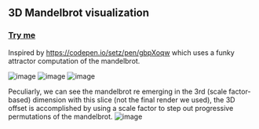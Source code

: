 ## 3D Mandelbrot visualization

### [Try me](https://codepen.io/mootytootyfrooty/pen/dPoZqpa)

Inspired by https://codepen.io/setz/pen/gbpXoqw which uses a funky attractor computation of the mandelbrot. 

![image](https://github.com/user-attachments/assets/7e826dd6-e8fe-47e9-83cd-00d597d10fad)
![image](https://github.com/user-attachments/assets/40c329eb-3e84-4a3f-8859-35021213d909)
![image](https://github.com/user-attachments/assets/837bce1b-a163-4954-82d1-793a58d211d5)

Peculiarly, we can see the mandelbrot re emerging in the 3rd (scale factor-based) dimension with this slice (not the final render we used), the 3D offset is accomplished by using a scale factor to step out progressive permutations of the mandelbrot. 
![image](https://github.com/user-attachments/assets/085ab674-8fca-44af-939f-df684555e676)

